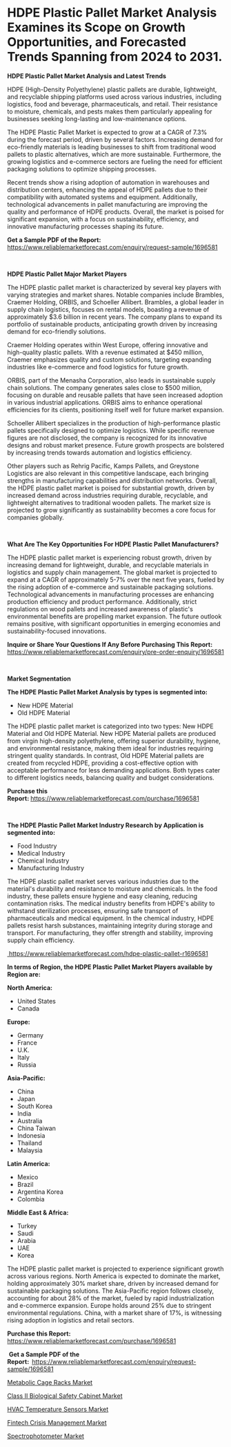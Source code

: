 <p><h1>HDPE Plastic Pallet Market Analysis Examines its Scope on Growth Opportunities, and Forecasted Trends Spanning from 2024 to 2031.</h1></p><p><strong>HDPE Plastic Pallet Market Analysis and Latest Trends</strong></p>
<p><p>HDPE (High-Density Polyethylene) plastic pallets are durable, lightweight, and recyclable shipping platforms used across various industries, including logistics, food and beverage, pharmaceuticals, and retail. Their resistance to moisture, chemicals, and pests makes them particularly appealing for businesses seeking long-lasting and low-maintenance options.</p><p>The HDPE Plastic Pallet Market is expected to grow at a CAGR of 7.3% during the forecast period, driven by several factors. Increasing demand for eco-friendly materials is leading businesses to shift from traditional wood pallets to plastic alternatives, which are more sustainable. Furthermore, the growing logistics and e-commerce sectors are fueling the need for efficient packaging solutions to optimize shipping processes. </p><p>Recent trends show a rising adoption of automation in warehouses and distribution centers, enhancing the appeal of HDPE pallets due to their compatibility with automated systems and equipment. Additionally, technological advancements in pallet manufacturing are improving the quality and performance of HDPE products. Overall, the market is poised for significant expansion, with a focus on sustainability, efficiency, and innovative manufacturing processes shaping its future.</p></p>
<p><strong>Get a Sample PDF of the Report:&nbsp;</strong> <a href="https://www.reliablemarketforecast.com/enquiry/request-sample/1696581?utm_campaign=1159&utm_medium=2&utm_source=Github&utm_content=ia&utm_term=20102024&utm_id=hdpe-plastic-pallet">https://www.reliablemarketforecast.com/enquiry/request-sample/1696581</a></p>
<p>&nbsp;</p>
<p><strong>HDPE Plastic Pallet Major Market Players</strong></p>
<p><p>The HDPE plastic pallet market is characterized by several key players with varying strategies and market shares. Notable companies include Brambles, Craemer Holding, ORBIS, and Schoeller Allibert. Brambles, a global leader in supply chain logistics, focuses on rental models, boasting a revenue of approximately $3.6 billion in recent years. The company plans to expand its portfolio of sustainable products, anticipating growth driven by increasing demand for eco-friendly solutions.</p><p>Craemer Holding operates within West Europe, offering innovative and high-quality plastic pallets. With a revenue estimated at $450 million, Craemer emphasizes quality and custom solutions, targeting expanding industries like e-commerce and food logistics for future growth.</p><p>ORBIS, part of the Menasha Corporation, also leads in sustainable supply chain solutions. The company generates sales close to $500 million, focusing on durable and reusable pallets that have seen increased adoption in various industrial applications. ORBIS aims to enhance operational efficiencies for its clients, positioning itself well for future market expansion.</p><p>Schoeller Allibert specializes in the production of high-performance plastic pallets specifically designed to optimize logistics. While specific revenue figures are not disclosed, the company is recognized for its innovative designs and robust market presence. Future growth prospects are bolstered by increasing trends towards automation and logistics efficiency.</p><p>Other players such as Rehrig Pacific, Kamps Pallets, and Greystone Logistics are also relevant in this competitive landscape, each bringing strengths in manufacturing capabilities and distribution networks. Overall, the HDPE plastic pallet market is poised for substantial growth, driven by increased demand across industries requiring durable, recyclable, and lightweight alternatives to traditional wooden pallets. The market size is projected to grow significantly as sustainability becomes a core focus for companies globally.</p></p>
<p>&nbsp;</p>
<p><strong>What Are The Key Opportunities For HDPE Plastic Pallet Manufacturers?</strong></p>
<p><p>The HDPE plastic pallet market is experiencing robust growth, driven by increasing demand for lightweight, durable, and recyclable materials in logistics and supply chain management. The global market is projected to expand at a CAGR of approximately 5-7% over the next five years, fueled by the rising adoption of e-commerce and sustainable packaging solutions. Technological advancements in manufacturing processes are enhancing production efficiency and product performance. Additionally, strict regulations on wood pallets and increased awareness of plastic's environmental benefits are propelling market expansion. The future outlook remains positive, with significant opportunities in emerging economies and sustainability-focused innovations.</p></p>
<p><strong>Inquire or Share Your Questions If Any Before Purchasing This Report:</strong> <a href="https://www.reliablemarketforecast.com/enquiry/pre-order-enquiry/1696581?utm_campaign=1159&utm_medium=2&utm_source=Github&utm_content=ia&utm_term=20102024&utm_id=hdpe-plastic-pallet">https://www.reliablemarketforecast.com/enquiry/pre-order-enquiry/1696581</a></p>
<p>&nbsp;</p>
<p><strong>Market Segmentation</strong></p>
<p><strong>The HDPE Plastic Pallet Market Analysis by types is segmented into:</strong></p>
<p><ul><li>New HDPE Material</li><li>Old HDPE Material</li></ul></p>
<p><p>The HDPE plastic pallet market is categorized into two types: New HDPE Material and Old HDPE Material. New HDPE Material pallets are produced from virgin high-density polyethylene, offering superior durability, hygiene, and environmental resistance, making them ideal for industries requiring stringent quality standards. In contrast, Old HDPE Material pallets are created from recycled HDPE, providing a cost-effective option with acceptable performance for less demanding applications. Both types cater to different logistics needs, balancing quality and budget considerations.</p></p>
<p><strong>Purchase this Report:&nbsp;</strong><a href="https://www.reliablemarketforecast.com/purchase/1696581?utm_campaign=1159&utm_medium=2&utm_source=Github&utm_content=ia&utm_term=20102024&utm_id=hdpe-plastic-pallet">https://www.reliablemarketforecast.com/purchase/1696581</a></p>
<p>&nbsp;</p>
<p><strong>The HDPE Plastic Pallet Market Industry Research by Application is segmented into:</strong></p>
<p><ul><li>Food Industry</li><li>Medical Industry</li><li>Chemical Industry</li><li>Manufacturing Industry</li></ul></p>
<p><p>The HDPE plastic pallet market serves various industries due to the material's durability and resistance to moisture and chemicals. In the food industry, these pallets ensure hygiene and easy cleaning, reducing contamination risks. The medical industry benefits from HDPE's ability to withstand sterilization processes, ensuring safe transport of pharmaceuticals and medical equipment. In the chemical industry, HDPE pallets resist harsh substances, maintaining integrity during storage and transport. For manufacturing, they offer strength and stability, improving supply chain efficiency.</p></p>
<p><a href="https://www.reliablemarketforecast.com/hdpe-plastic-pallet-r1696581?utm_campaign=1159&utm_medium=2&utm_source=Github&utm_content=ia&utm_term=20102024&utm_id=hdpe-plastic-pallet">&nbsp;https://www.reliablemarketforecast.com/hdpe-plastic-pallet-r1696581</a></p>
<p><strong>In terms of Region, the HDPE Plastic Pallet Market Players available by Region are:</strong></p>
<p>
    <p> <strong> North America: </strong>
        <ul>
            <li>United States</li>
            <li>Canada</li>
        </ul>
        </p> 
    <p> <strong> Europe: </strong>
        <ul>
            <li>Germany</li>
            <li>France</li>
            <li>U.K.</li>
            <li>Italy</li>
            <li>Russia</li>
        </ul>
        </p> 
    <p> <strong> Asia-Pacific: </strong>
        <ul>
            <li>China</li>
            <li>Japan</li>
            <li>South Korea</li>
            <li>India</li>
            <li>Australia</li>
            <li>China Taiwan</li>
            <li>Indonesia</li>
            <li>Thailand</li>
            <li>Malaysia</li>
        </ul>
        </p> 
    <p> <strong> Latin America: </strong>
        <ul>
            <li>Mexico</li>
            <li>Brazil</li>
            <li>Argentina Korea</li>
            <li>Colombia</li>
        </ul>
        </p> 
    <p> <strong> Middle East & Africa: </strong>
        <ul>
            <li>Turkey</li>
            <li>Saudi</li>
            <li>Arabia</li>
            <li>UAE</li>
            <li>Korea</li>
        </ul>
    </p>
    </p>
<p><p>The HDPE plastic pallet market is projected to experience significant growth across various regions. North America is expected to dominate the market, holding approximately 30% market share, driven by increased demand for sustainable packaging solutions. The Asia-Pacific region follows closely, accounting for about 28% of the market, fueled by rapid industrialization and e-commerce expansion. Europe holds around 25% due to stringent environmental regulations. China, with a market share of 17%, is witnessing rising adoption in logistics and retail sectors.</p></p>
<p><strong>Purchase this Report: </strong><a href="https://www.reliablemarketforecast.com/purchase/1696581?utm_campaign=1159&utm_medium=2&utm_source=Github&utm_content=ia&utm_term=20102024&utm_id=hdpe-plastic-pallet">https://www.reliablemarketforecast.com/purchase/1696581</a></p>
<p>&nbsp;<strong>Get a Sample PDF of the Report:&nbsp;&nbsp;</strong><a href="https://www.reliablemarketforecast.com/enquiry/request-sample/1696581?utm_campaign=1159&utm_medium=2&utm_source=Github&utm_content=ia&utm_term=20102024&utm_id=hdpe-plastic-pallet">https://www.reliablemarketforecast.com/enquiry/request-sample/1696581</a></p>
<p><strong></strong></p>
<p><p><a href="https://github.com/chantekestenmo/Market-Research-Report-List-1/blob/main/metabolic-cage-racks-market.md?utm_campaign=1159&utm_medium=2&utm_source=Github&utm_content=ia&utm_term=20102024&utm_id=hdpe-plastic-pallet">Metabolic Cage Racks Market</a></p><p><a href="https://issuu.com/reportprime-2/docs/class-ii-biological-safety-cabinet-_8e724b04ce2db0?utm_campaign=1159&utm_medium=2&utm_source=Github&utm_content=ia&utm_term=20102024&utm_id=hdpe-plastic-pallet">Class II Biological Safety Cabinet Market</a></p><p><a href="https://issuu.com/reportprime-2/docs/hvac-temperature-sensors-market-siz_cd8fe86e6cdff5?utm_campaign=1159&utm_medium=2&utm_source=Github&utm_content=ia&utm_term=20102024&utm_id=hdpe-plastic-pallet">HVAC Temperature Sensors Market</a></p><p><a href="https://github.com/mickahmaland/Market-Research-Report-List-1/blob/main/fintech-crisis-management-market.md?utm_campaign=1159&utm_medium=2&utm_source=Github&utm_content=ia&utm_term=20102024&utm_id=hdpe-plastic-pallet">Fintech Crisis Management Market</a></p><p><a href="https://www.linkedin.com/pulse/spectrophotometer-market-outlook-forecast-from-2024-2031-w5ude?utm_campaign=1159&utm_medium=2&utm_source=Github&utm_content=ia&utm_term=20102024&utm_id=hdpe-plastic-pallet">Spectrophotometer Market</a></p></p>